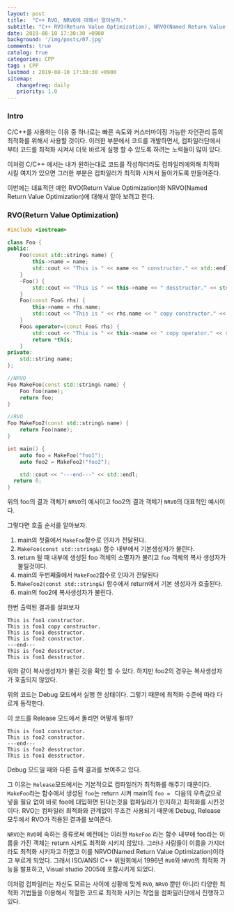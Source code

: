 ```yaml
---
layout: post
title:  "C++ RVO, NRVO에 대해서 알아보자."
subtitle: "C++ RVO(Return Value Optimization), NRVO(Named Return Value Optimization)"
date: 2019-08-10 17:30:30 +0900
background: '/img/posts/07.jpg'
comments: true
catalog: true
categories: CPP
tags : CPP
lastmod : 2019-08-10 17:30:30 +0900
sitemap:
   changefreq: daily
   priority: 1.0
---
```


### Intro

C/C++를 사용하는 이유 중 하나로는 빠른 속도와 커스터마이징 가능한 자언관리 등의 최적화를 위해서 사용할 것이다. 이러한 부분에서 코드를 개발하면서, 컴파일러단에서 부터 코드를 최적화 시켜서 더욱 바르게 실행 할 수 있도록 하려는 노력들이 많이 있다.

이처럼 C/C++ 에서는 내가 원하는대로 코드를 작성하더라도 컴파일러에의해 최적화 시킬 여지가 있으면 그러한 부분은 컴파일러가 최적화 시켜서 돌아가도록 만들어준다.

이번에는 대표적인 예인 RVO(Return Value Optimization)와 NRVO(Named Return Value Optimization)에 대해서 알아 보려고 한다.

### RVO(Return Value Optimization)

```cpp
#include <iostream>

class Foo {
public:
    Foo(const std::string& name) {
        this->name = name;
        std::cout << "This is " << name << " constructor." << std::endl;
    }
    ~Foo() {
        std::cout << "This is " << this->name << " desstructor." << std::endl;
    }
    Foo(const Foo& rhs) {
        this->name = rhs.name;
        std::cout << "This is " << rhs.name << " copy constructor." << std::endl;
    }
    Foo& operator=(const Foo& rhs) {
        std::cout << "This is " << this->name << " copy operator." << std::endl;
        return *this;
    }
private:
    std::string name;
};

//NRVO
Foo MakeFoo(const std::string& name) {
    Foo foo(name);
    return foo;
}

//RVO
Foo MakeFoo2(const std::string& name) {
    return Foo(name);
}

int main() {
    auto foo = MakeFoo("foo1");
    auto foo2 = MakeFoo2("foo2");

    std::cout << "---end---" << std::endl;
  return 0;
}
```

위의 foo의 결과 객체가 `NRVO`의 예시이고 foo2의 결과 객체가 `NRVO`의 대표적인 예시이다.

그렇다면 호출 순서를 알아보자.

1. main의 첫줄에서 `MakeFoo`함수로 인자가 전달된다.
2. `MakeFoo(const std::string&)` 함수 내부에서 기본생성자가 불린다.
3. return 될 때 내부에 생성된 foo 객체의 소멸자가 불리고 `foo` 객체의 복사 생성자가 불릴것이다.
4. main의 두번째줄에서 `MakeFoo2`함수로 인자가 전달된다
5. `MakeFoo2(const std::string&)` 함수에서 return에서 기본 생성자가 호출된다.
6. main의 foo2에 복사생성자가 불린다.

한번 출력된 결과를 살펴보자

```result
This is foo1 constructor.
This is foo1 copy constructor.
This is foo1 desstructor.
This is foo2 constructor.
---end---
This is foo2 desstructor.
This is foo1 desstructor.
```

위와 같이 복사생성자가 불린 것을 확인 할 수 있다. 하지만 foo2의 경우는 복사생성자가 호출되지 않았다.

위의 코드는 Debug 모드에서 실행 한 상태이다. 그렇기 때문에 최적화 수준에 따라 다르게 동작한다.

이 코드를 Release 모드에서 돌리면 어떻게 될까?

```result
This is foo1 constructor.
This is foo2 constructor.
---end---
This is foo2 desstructor.
This is foo1 desstructor.
```

Debug 모드일 때와 다른 출력 결과를 보여주고 있다.

그 이유는 `Release`모드에서는 기본적으로 컴파일러가 최적화를 해주기 때문이다. `MakeFoo`라는 함수에서 생성된 `foo`는 return 시켜 main의 `foo = ` 다음의 우측값으로 넣을 필요 없이 바로 foo에 대입하면 된다는것을 컴파일러가 인지하고 최적화를 시킨것이다. RVO는 컴파일러 최적화와 관계없이 무조건 사용되기 때문에 Debug, Release 모두에서 RVO가 적용된 결과를 보여준다.

`NRVO`는 `RVO`에 속하는 종류로써 예전에는 이러한 `MakeFoo` 라는 함수 내부에 foo라는 이름을 가진 객체는 return 시켜도 최적화 시키지 않았다. 그러나 사람들이 이름을 가지더라도 최적화 시키자고 하였고 이를 NRVO(Named Return Value Optimization)이라고 부르게 되었다. 그래서 ISO/ANSI C++ 위원회에서 1996년 `RVO`와 `NRVO`의 최적화 가능을 발표하고, Visual studio 2005에 포함시키게 되었다.

이처럼 컴파일러는 자신도 모르는 사이에 상황에 맞게 `RVO`, `NRVO` 뿐만 아니라 다양한 최적화 기법들을 이용해서 적절한 코드로 최적화 시키는 작업을 컴파일러단에서 진행하고 있다.
